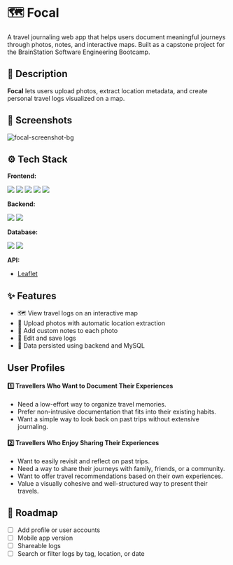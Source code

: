 # 🗺️ Focal

A travel journaling web app that helps users document meaningful journeys through photos, notes, and interactive maps. Built as a capstone project for the BrainStation Software Engineering Bootcamp.

## 📖 Description

**Focal** lets users upload photos, extract location metadata, and create personal travel logs visualized on a map.

## 📸 Screenshots
![focal-screenshot-bg](https://github.com/user-attachments/assets/0bf5545e-fdf2-4709-8c7e-e88da9ff3410)


## ⚙️ Tech Stack

**Frontend:**
<p align="left">
  <img src="https://img.shields.io/badge/HTML5-E34F26?style=for-the-badge&logo=html5&logoColor=white" />
  <img src="https://img.shields.io/badge/CSS3-1572B6?style=for-the-badge&logo=css3&logoColor=white" />
  <img src="https://img.shields.io/badge/Sass-CC6699?style=for-the-badge&logo=sass&logoColor=white" />
  <img src="https://img.shields.io/badge/JavaScript-323330?style=for-the-badge&logo=javascript&logoColor=F7DF1E" />
  <img src="https://img.shields.io/badge/React-20232A?style=for-the-badge&logo=react&logoColor=61DAFB" />
</p>

**Backend:**
<p align="left">
  <img src="https://img.shields.io/badge/Node%20js-339933?style=for-the-badge&logo=nodedotjs&logoColor=white" />
  <img src="https://img.shields.io/badge/Express.js-000000?style=for-the-badge&logo=express&logoColor=white" />
</p>

**Database:**
<p align="left">
  <img src="https://img.shields.io/badge/MySQL-005C84?style=for-the-badge&logo=mysql&logoColor=white" />
  <img src="https://img.shields.io/badge/Knex.js-orange?style=for-the-badge" />
</p>

**API:**  
- [Leaflet](https://leafletjs.com/)

## ✨ Features
- 🗺️ View travel logs on an interactive map
- 📸 Upload photos with automatic location extraction
- 📝 Add custom notes to each photo
- 🔄 Edit and save logs
- 💾 Data persisted using backend and MySQL

## User Profiles

#### 1️⃣ Travellers Who Want to Document Their Experiences

- Need a low-effort way to organize travel memories.
- Prefer non-intrusive documentation that fits into their existing habits.
- Want a simple way to look back on past trips without extensive journaling.

#### 2️⃣ Travellers Who Enjoy Sharing Their Experiences

- Want to easily revisit and reflect on past trips.
- Need a way to share their journeys with family, friends, or a community.
- Want to offer travel recommendations based on their own experiences.
- Value a visually cohesive and well-structured way to present their travels.

## 📌 Roadmap

- [ ] Add profile or user accounts
- [ ] Mobile app version
- [ ] Shareable logs
- [ ] Search or filter logs by tag, location, or date
